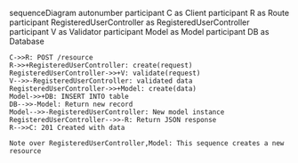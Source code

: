 sequenceDiagram
    autonumber
    participant C as Client
    participant R as Route
    participant RegisteredUserController as RegisteredUserController
    participant V as Validator
    participant Model as Model
    participant DB as Database
    
    C->>R: POST /resource
    R->>+RegisteredUserController: create(request)
    RegisteredUserController->>+V: validate(request)
    V-->>-RegisteredUserController: validated data
    RegisteredUserController->>+Model: create(data)
    Model->>+DB: INSERT INTO table
    DB-->>-Model: Return new record
    Model-->>-RegisteredUserController: New model instance
    RegisteredUserController-->>-R: Return JSON response
    R-->>C: 201 Created with data
    
    Note over RegisteredUserController,Model: This sequence creates a new resource
  